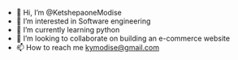- 👋 Hi, I’m @KetshepaoneModise
- 👀 I’m interested in Software engineering
- 🌱 I’m currently learning python
- 💞️ I’m looking to collaborate on building an e-commerce website
- 📫 How to reach me kymodise@gmail.com

<!---
KetshepaoneModise/KetshepaoneModise is a ✨ special ✨ repository because its `README.md` (this file) appears on your GitHub profile.
You can click the Preview link to take a look at your changes.
--->
